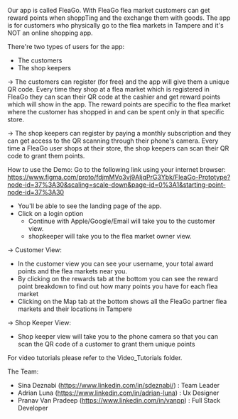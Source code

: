 Our app is called FleaGo. With FleaGo flea market customers can get reward points when shoppTing and the exchange them with goods. The app is for customers who physically go to the flea markets in Tampere and it's NOT an online shopping app.

There're two types of users for the app:
- The customers
- The shop keepers

-> The customers can register (for free) and the app will give them a unique QR code. Every time they shop at a flea market which is registered in FleaGo they can scan their QR code at the cashier and get reward points which will show in the app. The reward points are specific to the flea market where the customer has shopped in and can be spent only in that specific store.

-> The shop keepers can register by paying a monthly subscription and they can get access to the QR scanning through their phone's camera. Every time a FleaGo user shops at their store, the shop keepers can scan their QR code to grant them points.

How to use the Demo:
Go to the following link using your internet browser:
https://www.figma.com/proto/fdjmMVo3vj9AIjqPrG3Ybk/FleaGo-Prototype?node-id=37%3A30&scaling=scale-down&page-id=0%3A1&starting-point-node-id=37%3A30

- You'll be able to see the landing page of the app.
- Click on a login option
  - Continue with Apple/Google/Email will take you to the customer view.
  - shopkeeper will take you to the flea market owner view.

-> Customer View:
  - In the customer view you can see your username, your total award points and the flea markets near you.
  - By clicking on the rewards tab at the bottom you can see the reward point breakdown to find out how many points you have for each flea market
  - Clicking on the Map tab at the bottom shows all the FleaGo partner flea markets and their locations in Tampere

-> Shop Keeper View:
   - Shop keeper view will take you to the phone camera so that you can scan the QR code of a customer to grant them unique points


For video tutorials please refer to the Video_Tutorials folder.

The Team:

- Sina Deznabi        (https://www.linkedin.com/in/sdeznabi/)   : Team Leader
- Adrian Luna         (https://www.linkedin.com/in/adrian-luna) : Ux Designer
- Pranav Van Pradeep  (https://www.linkedin.com/in/vanpp)       : Full Stack Developer
